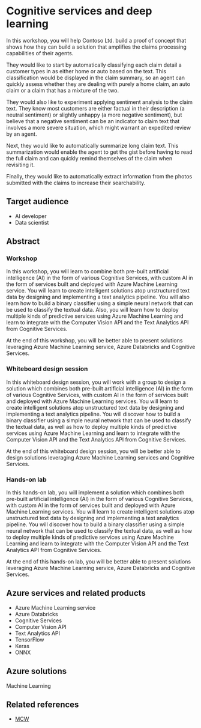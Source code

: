 # Cognitive services and deep learning

In this workshop, you will help Contoso Ltd. build a proof of concept that shows how they can build a solution that amplifies the claims processing capabilities of their agents.

They would like to start by automatically classifying each claim detail a customer types in as either home or auto based on the text. This classification would be displayed in the claim summary, so an agent can quickly assess whether they are dealing with purely a home claim, an auto claim or a claim that has a mixture of the two.

They would also like to experiment applying sentiment analysis to the claim text. They know most customers are either factual in their description (a neutral sentiment) or slightly unhappy (a more negative sentiment), but believe that a negative sentiment can be an indicator to claim text that involves a more severe situation, which might warrant an expedited review by an agent.

Next, they would like to automatically summarize long claim text. This summarization would enable the agent to get the gist before having to read the full claim and can quickly remind themselves of the claim when revisiting it.

Finally, they would like to automatically extract information from the photos submitted with the claims to increase their searchability.

## Target audience

- AI developer
- Data scientist

## Abstract

### Workshop

In this workshop, you will learn to combine both pre-built artificial intelligence (AI) in the form of various Cognitive Services, with custom AI in the form of services built and deployed with Azure Machine Learning service. You will learn to create intelligent solutions atop unstructured text data by designing and implementing a text analytics pipeline. You will also learn how to build a binary classifier using a simple neural network that can be used to classify the textual data. Also, you will learn how to deploy multiple kinds of predictive services using Azure Machine Learning and learn to integrate with the Computer Vision API and the Text Analytics API from Cognitive Services.

At the end of this workshop, you will be better able to present solutions leveraging Azure Machine Learning service, Azure Databricks and Cognitive Services.

### Whiteboard design session

In this whiteboard design session, you will work with a group to design a solution which combines both pre-built artificial intelligence (AI) in the form of various Cognitive Services, with custom AI in the form of services built and deployed with Azure Machine Learning services. You will learn to create intelligent solutions atop unstructured text data by designing and implementing a text analytics pipeline. You will discover how to build a binary classifier using a simple neural network that can be used to classify the textual data, as well as how to deploy multiple kinds of predictive services using Azure Machine Learning and learn to integrate with the Computer Vision API and the Text Analytics API from Cognitive Services.

At the end of this whiteboard design session, you will be better able to design solutions leveraging Azure Machine Learning services and Cognitive Services.

### Hands-on lab

In this hands-on lab, you will implement a solution which combines both pre-built artificial intelligence (AI) in the form of various Cognitive Services, with custom AI in the form of services built and deployed with Azure Machine Learning services. You will learn to create intelligent solutions atop unstructured text data by designing and implementing a text analytics pipeline. You will discover how to build a binary classifier using a simple neural network that can be used to classify the textual data, as well as how to deploy multiple kinds of predictive services using Azure Machine Learning and learn to integrate with the Computer Vision API and the Text Analytics API from Cognitive Services.

At the end of this hands-on lab, you will be better able to present solutions leveraging Azure Machine Learning service, Azure Databricks and Cognitive Services.

## Azure services and related products

- Azure Machine Learning service
- Azure Databricks
- Cognitive Services
- Computer Vision API
- Text Analytics API
- TensorFlow
- Keras
- ONNX

## Azure solutions

Machine Learning

## Related references

- [MCW](https://github.com/Microsoft/MCW)
